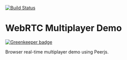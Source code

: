 [![Build Status](https://travis-ci.org/zuker/webrtc_multiplayer_demo.svg?branch=dev)](https://travis-ci.org/zuker/webrtc_multiplayer_demo)

WebRTC Multiplayer Demo
======

[![Greenkeeper badge](https://badges.greenkeeper.io/zuker/webrtc_multiplayer_demo.svg)](https://greenkeeper.io/)

Browser real-time multiplayer demo using Peerjs.
